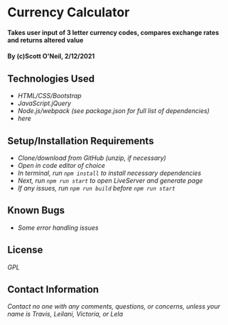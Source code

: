# Currency Calculator

#### Takes user input of 3 letter currency codes, compares exchange rates and returns altered value

#### By (c)Scott O'Neil, 2/12/2021

## Technologies Used

* _HTML/CSS/Bootstrap_
* _JavaScript.jQuery_
* _Node.js/webpack (see package.json for full list of dependencies)_
* _here_

## Setup/Installation Requirements

* _Clone/download from GitHub (unzip, if necessary)_
* _Open in code editor of choice_
* _In terminal, run `npm install` to install necessary dependencies_
* _Next, run `npm run start` to open LiveServer and generate page_
* _If any issues, run `npm run build` before `npm run start`_

## Known Bugs

* _Some error handling issues_

## License
_GPL_
## Contact Information

_Contact no one with any comments, questions, or concerns, unless your name is Travis, Leilani, Victoria, or Lela_